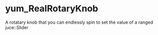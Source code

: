 # yum_RealRotaryKnob

A rotatary knob that you can endlessly spin to set the value of a ranged juce::Slider
